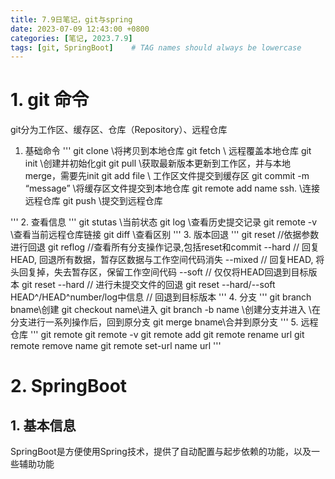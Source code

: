 ```yaml
---
title: 7.9日笔记，git与spring
date: 2023-07-09 12:43:00 +0800
categories: [笔记, 2023.7.9]
tags: [git, SpringBoot]    # TAG names should always be lowercase
---
```


# 1. git 命令
git分为工作区、缓存区、仓库（Repository）、远程仓库
1. 基础命令
 ''' 
 git clone \\将拷贝到本地仓库
 git fetch \\ 远程覆盖本地仓库
 git init \\创建并初始化git
 git pull \\获取最新版本更新到工作区，并与本地merge，需要先init
 git add file \\ 工作区文件提交到缓存区
 git commit -m “message” \\将缓存区文件提交到本地仓库
 git remote add name ssh. \\连接远程仓库
 git push \\提交到远程仓库

 '''
2. 查看信息
'''
git stutas \\当前状态
git log \\查看历史提交记录
git remote -v \\查看当前远程仓库链接
git diff \\查看区别
'''
3. 版本回退
'''
git reset //依据参数进行回退
git reflog //查看所有分支操作记录,包括reset和commit
--hard // 回复HEAD, 回退所有数据，暂存区数据与工作空间代码消失
--mixed // 回复HEAD, 将头回复掉，失去暂存区，保留工作空间代码
--soft // 仅仅将HEAD回退到目标版本
git reset --hard  // 进行未提交文件的回退
git reset --hard/--soft HEAD^/HEAD^number/log中信息  // 回退到目标版本
'''
4. 分支
'''
git branch bname\\创建
git checkout name\\进入
git branch -b name \\创建分支并进入
\\在分支进行一系列操作后，回到原分支
git merge bname\\合并到原分支
'''
5. 远程仓库
'''
git remote
git remote -v
git remote add 
git remote rename url
git remote remove name
git remote set-url name url
'''

# 2. SpringBoot
## 1. 基本信息
SpringBoot是方便使用Spring技术，提供了自动配置与起步依赖的功能，以及一些辅助功能

